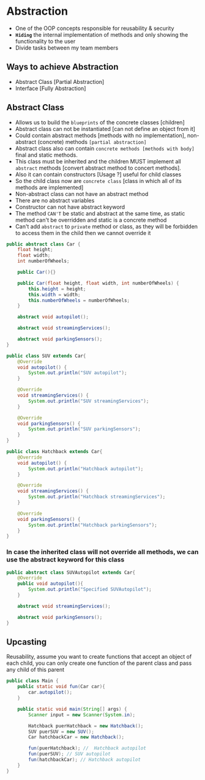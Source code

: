 # Abstraction
- One of the OOP concepts responsible for reusability & security
- **`Hiding`** the internal implementation of methods and only showing the functionality to the user
- Divide tasks between my team members

## Ways to achieve Abstraction
- Abstract Class [Partial Abstraction]
- Interface [Fully Abstraction]

## Abstract Class
- Allows us to build the `blueprints` of the concrete classes [children]
- Abstract class can not be instantiated [can not define an object from it]
- Could contain abstract methods [methods with no implementation], non-abstract (concrete) methods `[partial abstraction]`
- Abstract class also can contain `concrete methods [methods with body]` final and static methods.
- This class must be inherited and the children MUST implement all `abstract` methods [convert abstract method to concert methods].
- Also it can contain constructors [Usage ?] useful for child classes
- So the child class now are `concrete class` [class in which all of its methods are implemented]
- Non-abstract class can not have an abstract method
- There are no abstract variables
- Constructor can not have abstract keyword
- The method `CAN'T` be static and abstract at the same time, as static method can't be overridden and static is a concrete method
- Can't add `abstract` to `private` method or class, as they will be forbidden to access them in the child then we cannot override it

```java
public abstract class Car {
    float height;
    float width;
    int numberOfWheels;

    public Car(){}

    public Car(float height, float width, int numberOfWheels) {
        this.height = height;
        this.width = width;
        this.numberOfWheels = numberOfWheels;
    }

    abstract void autopilot();

    abstract void streamingServices();

    abstract void parkingSensors();
}
```
```java
public class SUV extends Car{
    @Override
    void autopilot() {
        System.out.println("SUV autopilot");
    }

    @Override
    void streamingServices() {
        System.out.println("SUV streamingServices");
    }

    @Override
    void parkingSensors() {
        System.out.println("SUV parkingSensors");
    }
}
```
```java
public class Hatchback extends Car{
    @Override
    void autopilot() {
        System.out.println("Hatchback autopilot");
    }

    @Override
    void streamingServices() {
        System.out.println("Hatchback streamingServices");
    }

    @Override
    void parkingSensors() {
        System.out.println("Hatchback parkingSensors");
    }
}
```


### **In case the inherited class will not override all methods, we can use the abstract keyword for this class**
```java
public abstract class SUVAutopilot extends Car{
    @Override
    public void autopilot(){
        System.out.println("Specified SUVAutopilot");
    }

    abstract void streamingServices();

    abstract void parkingSensors();
}
```


## Upcasting
Reusability, assume you want to create functions that accept an object of each child, you can only create one function of the parent class and pass any child of this parent
```java
public class Main {
    public static void fun(Car car){
        car.autopilot();
    }

    public static void main(String[] args) {
        Scanner input = new Scanner(System.in);

        Hatchback puerHatchback = new Hatchback();
        SUV puerSUV = new SUV();
        Car hatchbackCar = new Hatchback();

        fun(puerHatchback); //  Hatchback autopilot
        fun(puerSUV); // SUV autopilot
        fun(hatchbackCar); // Hatchback autopilot
    }
}
```
